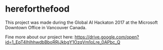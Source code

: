 # hereforthefood

This project was made during the Global AI Hackaton 2017 at the Microsoft Downtown Office in Vancouver Canada.

Fine more about our project here:
https://drive.google.com/open?id=1_EpT4lhIhhwdbBboRRjJkbgY1OzqVm1oLre_0APbc_Q
